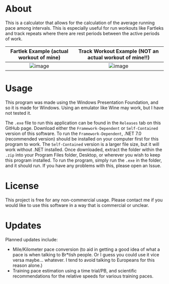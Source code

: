 # About
This is a calculator that allows for the calculation of the average running pace among intervals. This is especially useful for run workouts like Fartleks
and track repeats where there are rest periods between the active periods of work.

Fartlek Example (actual workout of mine)                                                                      |Track Workout Example (NOT an actual workout of mine!!)
:------------------------------------------------------------------------------------------------------------:|:------------------------------------------------------------------------------------------------------------:
![image](https://github.com/ConnellHagen/pace-calculator/assets/72321241/ce8e0d89-59e7-448d-a022-c3ff03654367)|![image](https://github.com/ConnellHagen/pace-calculator/assets/72321241/4b650a3d-a56c-4f0c-aaeb-b5d67cfb3e06)




# Usage
This program was made using the Windows Presentation Foundation, and so it is made for Windows. Using an emulator like Wine may work, but I have not tested it.

The `.exe` file to run this application can be found in the `Releases` tab on this GitHub page. Download either the `Framework-Dependent` or `Self-Contained` version
of this software. To run the `Framework-Dependent`, .NET 7.0 (recommended version) should be installed on your computer first for this program to work. The `Self-Contained`
version is a larger file size, but it will work without .NET installed. Once downloaded, extract the folder within the `.zip` into your Program Files folder, 
Desktop, or wherever you wish to keep this program installed. To run the program, simply run the `.exe` in the folder, and it should run. If you have any 
problems with this, please open an Issue.

# License
This project is free for any non-commercial usage. Please contact me if you would like to use this software in a way that is commercial or unclear.

# Updates
Planned updates include: 
- Mile/Kilometer pace conversion (to aid in getting a good idea of what a pace is when talking to Br*tish people. Or I guess you could use it vice versa maybe... whatever. I tend to avoid talking to Europeans for this reason alone.)
- Training pace estimation using a time trial/PB, and scientific recommendations for the relative speeds for various training paces.
